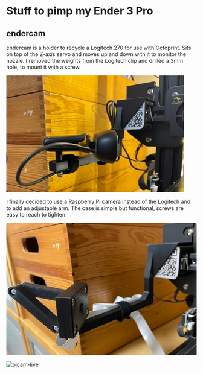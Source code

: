 # Stuff to pimp my Ender 3 Pro

## endercam

endercam is a holder to recycle a Logitech 270 for use with Octoprint. Sits on top of the Z-axis servo and moves up and down with it to monitor the nozzle. I removed the weights from the Logitech clip and drilled a 3mm hole, to mount it with a screw.

![endercam](endercam.jpg "endercam")

I finally decided to use a Raspberry Pi camera instead of the Logitech and to add an adjustable arm. The case is simple but functional, screws are easy to reach to tighten.

![picam](picam.png "picam")

![picam-live](picam-live.png "picam-live")

